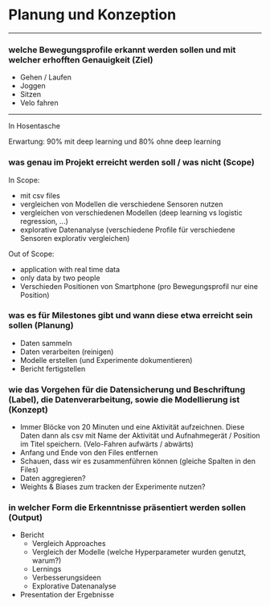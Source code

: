 # Planung und Konzeption
---
### welche Bewegungsprofile erkannt werden sollen und mit welcher erhofften Genauigkeit (Ziel)
- Gehen / Laufen
- Joggen
- Sitzen
- Velo fahren

---
In Hosentasche

Erwartung: 90% mit deep learning und 80% ohne deep learning

### was genau im Projekt erreicht werden soll / was nicht (Scope)

In Scope:
- mit csv files
- vergleichen von Modellen die verschiedene Sensoren nutzen
- vergleichen von verschiedenen Modellen (deep learning vs logistic regression, ...)
- explorative Datenanalyse (verschiedene Profile  für verschiedene Sensoren explorativ vergleichen)

Out of Scope:
- application with real time data
- only data by two people
- Verschieden Positionen von Smartphone (pro Bewegungsprofil nur eine Position)

### was es für Milestones gibt und wann diese etwa erreicht sein sollen (Planung)
- Daten sammeln
- Daten verarbeiten (reinigen)
- Modelle erstellen (und Experimente dokumentieren)
- Bericht fertigstellen

### wie das Vorgehen für die Datensicherung und Beschriftung (Label), die Datenverarbeitung, sowie die Modellierung ist (Konzept)
- Immer Blöcke von 20 Minuten und eine Aktivität aufzeichnen. Diese Daten dann als csv mit Name der Aktivität und Aufnahmegerät / Position im Titel speichern. (Velo-Fahren aufwärts / abwärts)
- Anfang und Ende von den Files entfernen
- Schauen, dass wir es zusammenführen können (gleiche Spalten in den Files)
- Daten aggregieren?
- Weights & Biases zum tracken der Experimente nutzen?

### in welcher Form die Erkenntnisse präsentiert werden sollen (Output)
- Bericht
    - Vergleich Approaches
    - Vergleich der Modelle (welche Hyperparameter wurden genutzt, warum?)
    - Lernings
    - Verbesserungsideen
    - Explorative Datenanalyse
- Presentation der Ergebnisse